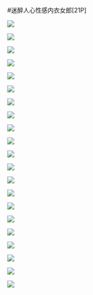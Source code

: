 #迷醉人心性感内衣女郎[21P]

![](http://www.nsaimg.com/2019/06/05/5cf783b935e32.jpg)

![](http://www.nsaimg.com/2019/06/05/5cf783b8d211f.jpg)

![](http://www.nsaimg.com/2019/06/05/5cf783b8795b7.jpg)

![](http://www.nsaimg.com/2019/06/05/5cf783b83fedf.jpg)

![](http://www.nsaimg.com/2019/06/05/5cf783b83a326.jpg)

![](http://www.nsaimg.com/2019/06/05/5cf783b80b17d.jpg)

![](http://www.nsaimg.com/2019/06/05/5cf783b7d60ba.jpg)

![](http://www.nsaimg.com/2019/06/05/5cf783b79088a.jpg)

![](http://www.nsaimg.com/2019/06/05/5cf783b7874b0.jpg)

![](http://www.nsaimg.com/2019/06/05/5cf783b77b7bb.jpg)

![](http://www.nsaimg.com/2019/06/05/5cf783b71109d.jpg)

![](http://www.nsaimg.com/2019/06/05/5cf783b6f0ba8.jpg)

![](http://www.nsaimg.com/2019/06/05/5cf783b6e10b1.jpg)

![](http://www.nsaimg.com/2019/06/05/5cf783b6c237f.jpg)

![](http://www.nsaimg.com/2019/06/05/5cf783b69add0.jpg)

![](http://www.nsaimg.com/2019/06/05/5cf783b6438ff.jpg)

![](http://www.nsaimg.com/2019/06/05/5cf783b63e60c.jpg)

![](http://www.nsaimg.com/2019/06/05/5cf783b614049.jpg)

![](http://www.nsaimg.com/2019/06/05/5cf783b5cc7a9.jpg)

![](http://www.nsaimg.com/2019/06/05/5cf783b5b8c45.jpg)

![](http://www.nsaimg.com/2019/06/05/5cf783b5b4c67.jpg)

